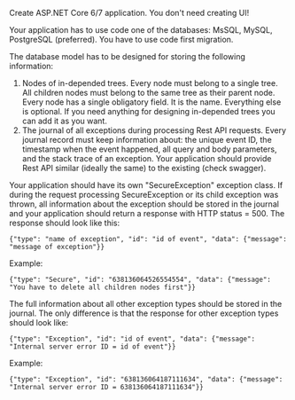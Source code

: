 Create ASP.NET Core 6/7 application. You don't need creating UI!

Your application has to use code one of the databases: MsSQL, MySQL, PostgreSQL (preferred). You have to use code first migration.

The database model has to be designed for storing the following information:

1. Nodes of in-depended trees. Every node must belong to a single tree. All children nodes must belong to the same tree as their parent node. Every node has a single obligatory field. It is the name. Everything else is optional. If you need anything for designing in-depended trees you can add it as you want.
2. The journal of all exceptions during processing Rest API requests. Every journal record must keep information about: the unique event ID, the timestamp when the event happened, all query and body parameters, and the stack trace of an exception.
Your application should provide Rest API similar (ideally the same) to the existing (check swagger).

Your application should have its own "SecureException" exception class. If during the request processing SecureException or its child exception was thrown, all information about the exception should be stored in the journal and your application should return a response with HTTP status = 500. The response should look like this:

`{"type": "name of exception", "id": "id of event", "data": {"message": "message of exception"}}`

Example:

`{"type": "Secure", "id": "638136064526554554", "data": {"message": "You have to delete all children nodes first"}}`

The full information about all other exception types should be stored in the journal. The only difference is that the response for other exception types should look like:

`{"type": "Exception", "id": "id of event", "data": {"message": "Internal server error ID = id of event"}}`

Example:

`{"type": "Exception", "id": "638136064187111634", "data": {"message": "Internal server error ID = 638136064187111634"}}`